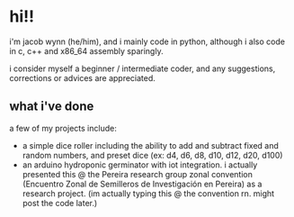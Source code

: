 # hi!!

i'm jacob wynn (he/him), and i mainly code in python, although i also code in c, c++ and x86_64 assembly sparingly.

i consider myself a beginner / intermediate coder, and any suggestions, corrections or advices are appreciated.

## what i've done

a few of my projects include:

- a simple dice roller including the ability to add and subtract fixed and random numbers, and preset dice (ex: d4, d6, d8, d10, d12, d20, d100)
- an arduino hydroponic germinator with iot integration. i actually presented this @ the Pereira research group zonal convention (Encuentro Zonal de Semilleros de Investigación en Pereira) as a research project. (im actually typing this @ the convention rn. might post the code later.)
